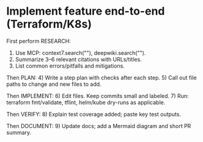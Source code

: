 # Implement feature end-to-end (Terraform/K8s)

First perform RESEARCH:

1. Use MCP: context7.search("<topic>"), deepwiki.search("<topic>").
2. Summarize 3–6 relevant citations with URLs/titles.
3. List common errors/pitfalls and mitigations.

Then PLAN: 4) Write a step plan with checks after each step. 5) Call out file paths to change and new files to add.

Then IMPLEMENT: 6) Edit files. Keep commits small and labeled. 7) Run: terraform fmt/validate, tflint, helm/kube dry-runs as applicable.

Then VERIFY: 8) Explain test coverage added; paste key test outputs.

Then DOCUMENT: 9) Update docs; add a Mermaid diagram and short PR summary.
